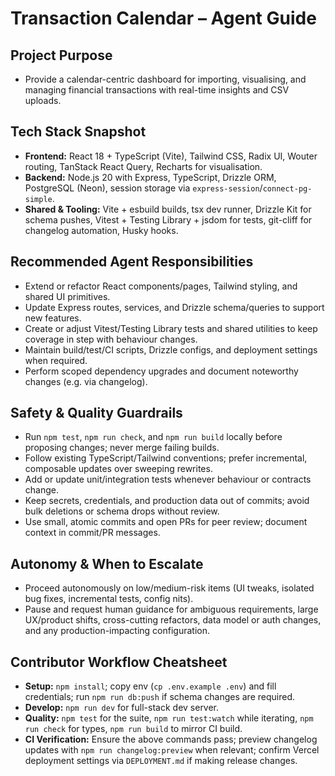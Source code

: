 # Transaction Calendar – Agent Guide

## Project Purpose
- Provide a calendar-centric dashboard for importing, visualising, and managing financial transactions with real-time insights and CSV uploads.

## Tech Stack Snapshot
- **Frontend:** React 18 + TypeScript (Vite), Tailwind CSS, Radix UI, Wouter routing, TanStack React Query, Recharts for visualisation.
- **Backend:** Node.js 20 with Express, TypeScript, Drizzle ORM, PostgreSQL (Neon), session storage via `express-session`/`connect-pg-simple`.
- **Shared & Tooling:** Vite + esbuild builds, tsx dev runner, Drizzle Kit for schema pushes, Vitest + Testing Library + jsdom for tests, git-cliff for changelog automation, Husky hooks.

## Recommended Agent Responsibilities
- Extend or refactor React components/pages, Tailwind styling, and shared UI primitives.
- Update Express routes, services, and Drizzle schema/queries to support new features.
- Create or adjust Vitest/Testing Library tests and shared utilities to keep coverage in step with behaviour changes.
- Maintain build/test/CI scripts, Drizzle configs, and deployment settings when required.
- Perform scoped dependency upgrades and document noteworthy changes (e.g. via changelog).

## Safety & Quality Guardrails
- Run `npm test`, `npm run check`, and `npm run build` locally before proposing changes; never merge failing builds.
- Follow existing TypeScript/Tailwind conventions; prefer incremental, composable updates over sweeping rewrites.
- Add or update unit/integration tests whenever behaviour or contracts change.
- Keep secrets, credentials, and production data out of commits; avoid bulk deletions or schema drops without review.
- Use small, atomic commits and open PRs for peer review; document context in commit/PR messages.

## Autonomy & When to Escalate
- Proceed autonomously on low/medium-risk items (UI tweaks, isolated bug fixes, incremental tests, config nits).
- Pause and request human guidance for ambiguous requirements, large UX/product shifts, cross-cutting refactors, data model or auth changes, and any production-impacting configuration.

## Contributor Workflow Cheatsheet
- **Setup:** `npm install`; copy env (`cp .env.example .env`) and fill credentials; run `npm run db:push` if schema changes are required.
- **Develop:** `npm run dev` for full-stack dev server.
- **Quality:** `npm test` for the suite, `npm run test:watch` while iterating, `npm run check` for types, `npm run build` to mirror CI build.
- **CI Verification:** Ensure the above commands pass; preview changelog updates with `npm run changelog:preview` when relevant; confirm Vercel deployment settings via `DEPLOYMENT.md` if making release changes.
